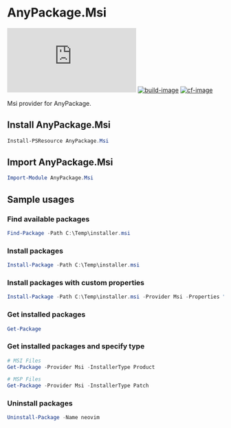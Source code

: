 # AnyPackage.Msi

[![gallery-image]][gallery-site]
[![build-image]][build-site]
[![cf-image]][cf-site]

[gallery-image]: https://img.shields.io/powershellgallery/dt/AnyPackage.Msi
[build-image]: https://img.shields.io/github/actions/workflow/status/anypackage/msi/ci.yml
[cf-image]: https://img.shields.io/codefactor/grade/github/anypackage/msi
[gallery-site]: https://www.powershellgallery.com/packages/AnyPackage.Msi
[build-site]: https://github.com/anypackage/msi/actions/workflows/ci.yml
[cf-site]: https://www.codefactor.io/repository/github/anypackage/msi

Msi provider for AnyPackage.

## Install AnyPackage.Msi

```powershell
Install-PSResource AnyPackage.Msi
```

## Import AnyPackage.Msi

```powershell
Import-Module AnyPackage.Msi
```

## Sample usages

### Find available packages

```powershell
Find-Package -Path C:\Temp\installer.msi
```

### Install packages

```powershell
Install-Package -Path C:\Temp\installer.msi
```

### Install packages with custom properties

```powershell
Install-Package -Path C:\Temp\installer.msi -Provider Msi -Properties "CustomProp=1"
```

### Get installed packages

```powershell
Get-Package
```

### Get installed packages and specify type

```powershell
# MSI Files
Get-Package -Provider Msi -InstallerType Product

# MSP Files
Get-Package -Provider Msi -InstallerType Patch
```

### Uninstall packages

```powershell
Uninstall-Package -Name neovim
```
